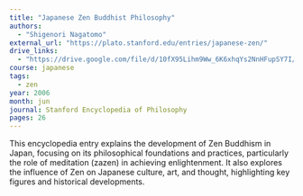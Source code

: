 ```yaml
---
title: "Japanese Zen Buddhist Philosophy"
authors:
  - "Shigenori Nagatomo"
external_url: "https://plato.stanford.edu/entries/japanese-zen/"
drive_links:
  - "https://drive.google.com/file/d/10fX95Lihm9Ww_6K6xhqYs2NnHFupSY7I/view?usp=sharing"
course: japanese
tags:
  - zen
year: 2006
month: jun
journal: Stanford Encyclopedia of Philosophy
pages: 26
---
```


This encyclopedia entry explains the development of Zen Buddhism in Japan, focusing on its philosophical foundations and practices, particularly the role of meditation (zazen) in achieving enlightenment. It also explores the influence of Zen on Japanese culture, art, and thought, highlighting key figures and historical developments.
